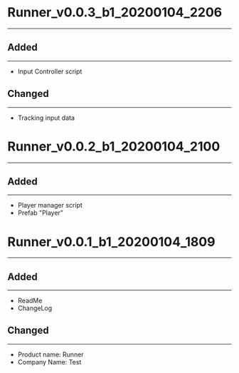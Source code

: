 # **Runner_v0.0.3_b1_20200104_2206**

---

## **Added**

---

- Input Controller script

## **Changed**

----

- Tracking input data

# **Runner_v0.0.2_b1_20200104_2100**

---

## **Added**

---

- Player manager script
- Prefab "Player"

# **Runner_v0.0.1_b1_20200104_1809**

-----

## **Added**

----

- ReadMe
- ChangeLog

## **Changed**

---

- Product name: Runner
- Company Name: Test